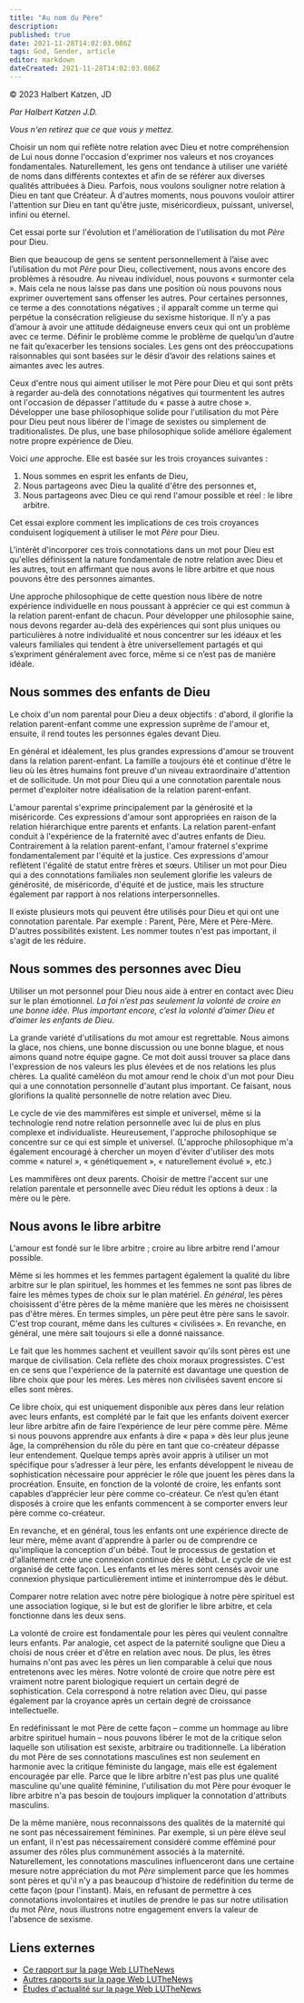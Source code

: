 ```yaml
---
title: "Au nom du Père"
description: 
published: true
date: 2021-11-28T14:02:03.086Z
tags: God, Gender, article
editor: markdown
dateCreated: 2021-11-28T14:02:03.086Z
---
```


<p class="v-card v-sheet theme--gris clair lighten-3 px-2">© 2023 Halbert Katzen, JD</p>

_Par Halbert Katzen J.D._

_Vous n'en retirez que ce que vous y mettez._

Choisir un nom qui reflète notre relation avec Dieu et notre compréhension de Lui nous donne l'occasion d'exprimer nos valeurs et nos croyances fondamentales. Naturellement, les gens ont tendance à utiliser une variété de noms dans différents contextes et afin de se référer aux diverses qualités attribuées à Dieu. Parfois, nous voulons souligner notre relation à Dieu en tant que Créateur. À d'autres moments, nous pouvons vouloir attirer l'attention sur Dieu en tant qu'être juste, miséricordieux, puissant, universel, infini ou éternel.

Cet essai porte sur l'évolution et l'amélioration de l'utilisation du mot _Père_ pour Dieu.

Bien que beaucoup de gens se sentent personnellement à l’aise avec l’utilisation du mot _Père_ pour Dieu, collectivement, nous avons encore des problèmes à résoudre. Au niveau individuel, nous pouvons « surmonter cela ». Mais cela ne nous laisse pas dans une position où nous pouvons nous exprimer ouvertement sans offenser les autres. Pour certaines personnes, ce terme a des connotations négatives ; il apparaît comme un terme qui perpétue la consécration religieuse du sexisme historique. Il n’y a pas d’amour à avoir une attitude dédaigneuse envers ceux qui ont un problème avec ce terme. Définir le problème comme le problème de quelqu’un d’autre ne fait qu’exacerber les tensions sociales. Les gens ont des préoccupations raisonnables qui sont basées sur le désir d’avoir des relations saines et aimantes avec les autres.

Ceux d'entre nous qui aiment utiliser le mot Père pour Dieu et qui sont prêts à regarder au-delà des connotations négatives qui tourmentent les autres ont l'occasion de dépasser l'attitude du « passe à autre chose ». Développer une base philosophique solide pour l'utilisation du mot Père pour Dieu peut nous libérer de l'image de sexistes ou simplement de traditionalistes. De plus, une base philosophique solide améliore également notre propre expérience de Dieu.

Voici _une_ approche. Elle est basée sur les trois croyances suivantes :

1. Nous sommes en esprit les enfants de Dieu,
2. Nous partageons avec Dieu la qualité d'être des personnes et,
3. Nous partageons avec Dieu ce qui rend l'amour possible et réel : le libre arbitre.

Cet essai explore comment les implications de ces trois croyances conduisent logiquement à utiliser le mot _Père_ pour Dieu.

L'intérêt d'incorporer ces trois connotations dans un mot pour Dieu est qu'elles définissent la nature fondamentale de notre relation avec Dieu et les autres, tout en affirmant que nous avons le libre arbitre et que nous pouvons être des personnes aimantes.

Une approche philosophique de cette question nous libère de notre expérience individuelle en nous poussant à apprécier ce qui est commun à la relation parent-enfant de chacun. Pour développer une philosophie saine, nous devons regarder au-delà des expériences qui sont plus uniques ou particulières à notre individualité et nous concentrer sur les idéaux et les valeurs familiales qui tendent à être universellement partagés et qui s’expriment généralement avec force, même si ce n’est pas de manière idéale.

## Nous sommes des enfants de Dieu

Le choix d'un nom parental pour Dieu a deux objectifs : d'abord, il glorifie la relation parent-enfant comme une expression suprême de l'amour et, ensuite, il rend toutes les personnes égales devant Dieu.

En général et idéalement, les plus grandes expressions d'amour se trouvent dans la relation parent-enfant. La famille a toujours été et continue d'être le lieu où les êtres humains font preuve d'un niveau extraordinaire d'attention et de sollicitude. Un mot pour Dieu qui a une connotation parentale nous permet d'exploiter notre idéalisation de la relation parent-enfant.

L'amour parental s'exprime principalement par la générosité et la miséricorde. Ces expressions d'amour sont appropriées en raison de la relation hiérarchique entre parents et enfants. La relation parent-enfant conduit à l'expérience de la fraternité avec d'autres enfants de Dieu. Contrairement à la relation parent-enfant, l'amour fraternel s'exprime fondamentalement par l'équité et la justice. Ces expressions d'amour reflètent l'égalité de statut entre frères et sœurs. Utiliser un mot pour Dieu qui a des connotations familiales non seulement glorifie les valeurs de générosité, de miséricorde, d'équité et de justice, mais les structure également par rapport à nos relations interpersonnelles.

Il existe plusieurs mots qui peuvent être utilisés pour Dieu et qui ont une connotation parentale. Par exemple : Parent, Père, Mère et Père-Mère. D'autres possibilités existent. Les nommer toutes n'est pas important, il s'agit de les réduire.

## Nous sommes des personnes avec Dieu

Utiliser un mot personnel pour Dieu nous aide à entrer en contact avec Dieu sur le plan émotionnel. _La foi n’est pas seulement la volonté de croire en une bonne idée. Plus important encore, c’est la volonté d’aimer Dieu et d’aimer les enfants de Dieu_.

La grande variété d'utilisations du mot amour est regrettable. Nous aimons la glace, nos chiens, une bonne discussion ou une bonne blague, et nous aimons quand notre équipe gagne. Ce mot doit aussi trouver sa place dans l'expression de nos valeurs les plus élevées et de nos relations les plus chères. La qualité caméléon du mot amour rend le choix d'un mot pour Dieu qui a une connotation personnelle d'autant plus important. Ce faisant, nous glorifions la qualité personnelle de notre relation avec Dieu.

Le cycle de vie des mammifères est simple et universel, même si la technologie rend notre relation personnelle avec lui de plus en plus complexe et individualiste. Heureusement, l'approche philosophique se concentre sur ce qui est simple et universel. (L'approche philosophique m'a également encouragé à chercher un moyen d'éviter d'utiliser des mots comme « naturel », « génétiquement », « naturellement évolué », etc.)

Les mammifères ont deux parents. Choisir de mettre l'accent sur une relation parentale et personnelle avec Dieu réduit les options à deux : la mère ou le père.

## Nous avons le libre arbitre

L'amour est fondé sur le libre arbitre ; croire au libre arbitre rend l'amour possible.

Même si les hommes et les femmes partagent également la qualité du libre arbitre sur le plan spirituel, les hommes et les femmes ne sont pas libres de faire les mêmes types de choix sur le plan matériel. _En général_, les pères choisissent d'être pères de la même manière que les mères ne choisissent pas d'être mères. En termes simples, un père peut être père sans le savoir. C'est trop courant, même dans les cultures « civilisées ». En revanche, en général, une mère sait toujours si elle a donné naissance.

Le fait que les hommes sachent et veuillent savoir qu'ils sont pères est une marque de civilisation. Cela reflète des choix moraux progressistes. C'est en ce sens que l'expérience de la paternité est davantage une question de libre choix que pour les mères. Les mères non civilisées savent encore si elles sont mères.

Ce libre choix, qui est uniquement disponible aux pères dans leur relation avec leurs enfants, est complété par le fait que les enfants doivent exercer leur libre arbitre afin de faire l’expérience de leur père comme père. Même si nous pouvons apprendre aux enfants à dire « papa » dès leur plus jeune âge, la compréhension du rôle du père en tant que co-créateur dépasse leur entendement. Quelque temps après avoir appris à utiliser un mot spécifique pour s’adresser à leur père, les enfants développent le niveau de sophistication nécessaire pour apprécier le rôle que jouent les pères dans la procréation. Ensuite, en fonction de la volonté de croire, les enfants sont capables d’apprécier leur père comme co-créateur. Ce n’est qu’en étant disposés à croire que les enfants commencent à se comporter envers leur père comme co-créateur.

En revanche, et en général, tous les enfants ont une expérience directe de leur mère, même avant d'apprendre à parler ou de comprendre ce qu'implique la conception d'un bébé. Tout le processus de gestation et d'allaitement crée une connexion continue dès le début. Le cycle de vie est organisé de cette façon. Les enfants et les mères sont censés avoir une connexion physique particulièrement intime et ininterrompue dès le début.

Comparer notre relation avec notre père biologique à notre père spirituel est une association logique, si le but est de glorifier le libre arbitre, et cela fonctionne dans les deux sens.

La volonté de croire est fondamentale pour les pères qui veulent connaître leurs enfants. Par analogie, cet aspect de la paternité souligne que Dieu a choisi de nous créer et d'être en relation avec nous. De plus, les êtres humains n'ont pas avec les pères un lien comparable à celui que nous entretenons avec les mères. Notre volonté de croire que notre père est vraiment notre parent biologique requiert un certain degré de sophistication. Cela correspond à notre relation avec Dieu, qui passe également par la croyance après un certain degré de croissance intellectuelle.

En redéfinissant le mot Père de cette façon – comme un hommage au libre arbitre spirituel humain – nous pouvons libérer le mot de la critique selon laquelle son utilisation est sexiste, arbitraire ou traditionnelle. La libération du mot Père de ses connotations masculines est non seulement en harmonie avec la critique féministe du langage, mais elle est également encouragée par elle. Parce que le libre arbitre n'est pas plus une qualité masculine qu'une qualité féminine, l'utilisation du mot Père pour évoquer le libre arbitre n'a pas besoin de toujours impliquer la connotation d'attributs masculins.

De la même manière, nous reconnaissons des qualités de la maternité qui ne sont pas nécessairement féminines. Par exemple, si un père élève seul un enfant, il n'est pas nécessairement considéré comme efféminé pour assumer des rôles plus communément associés à la maternité. Naturellement, les connotations masculines influenceront dans une certaine mesure notre appréciation du mot _Père_ simplement parce que les hommes sont pères et qu'il n'y a pas beaucoup d'histoire de redéfinition du terme de cette façon (pour l'instant). Mais, en refusant de permettre à ces connotations involontaires et inutiles de prendre le pas sur notre utilisation du mot _Père_, nous illustrons notre engagement envers la valeur de l'absence de sexisme.

## Liens externes

* [Ce rapport sur la page Web LUTheNews](https://ubannotated.com/main-menu/animated/topical-studies/in-the-name-of-the-father/)
* [Autres rapports sur la page Web LUTheNews](https://ubannotated.com/ubthenews/reports_list/)
* [Études d'actualité sur la page Web LUTheNews]([LUTheNews](https://ubannotated.com/main-menu/animated/Topical%20Studies/))

<br>
